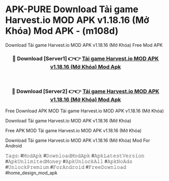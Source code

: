 # APK-PURE Download Tải game Harvest.io MOD APK v1.18.16 (Mở Khóa) Mod APK - (m108d)
Download Tải game Harvest.io MOD APK v1.18.16 (Mở Khóa) Free Mod APK

<div align="center">
<h3>🔴 Download [Server1] 👉👉 <a href="https://apk-comot.site?title=Tải_game_Harvest.io_MOD_APK_v1.18.16_(Mở_Khóa)">Tải game Harvest.io MOD APK v1.18.16 (Mở Khóa) Mod Apk</a></h3><br>

<h3>🔴 Download [Server2] 👉👉 <a href="https://apk-comot.site?title=Tải_game_Harvest.io_MOD_APK_v1.18.16_(Mở_Khóa)">Tải game Harvest.io MOD APK v1.18.16 (Mở Khóa) Mod Apk</a></h3>
</div>


Free Download APK MOD Tải game Harvest.io MOD APK v1.18.16 (Mở Khóa)

Download Tải game Harvest.io MOD APK v1.18.16 (Mở Khóa) 

Free APK MOD Tải game Harvest.io MOD APK v1.18.16 (Mở Khóa) 

Download Tải game Harvest.io MOD APK v1.18.16 (Mở Khóa) Mod For Android

𝚃𝚊𝚐𝚜: #𝙼𝚘𝚍𝙰𝚙𝚔 #𝙳𝚘𝚠𝚗𝚕𝚘𝚊𝚍𝙼𝚘𝚍𝙰𝚙𝚔 #𝙰𝚙𝚔𝙻𝚊𝚝𝚎𝚜𝚝𝚅𝚎𝚛𝚜𝚒𝚘𝚗 #𝙰𝚙𝚔𝚄𝚗𝚕𝚒𝚖𝚒𝚝𝚎𝚍𝙼𝚘𝚗𝚎𝚢 #𝙰𝚙𝚔𝚄𝚗𝚕𝚘𝚌𝚔𝙰𝚕𝚕 #𝙰𝚙𝚔𝙽𝚘𝙰𝚍𝚜 #𝚄𝚗𝚕𝚘𝚌𝚔𝙿𝚛𝚎𝚖𝚒𝚞𝚖 #𝙵𝚘𝚛𝙰𝚗𝚍𝚛𝚘𝚒𝚍 #𝙵𝚛𝚎𝚎𝙳𝚘𝚠𝚗𝚕𝚘𝚊𝚍 #home_design_mod_apk